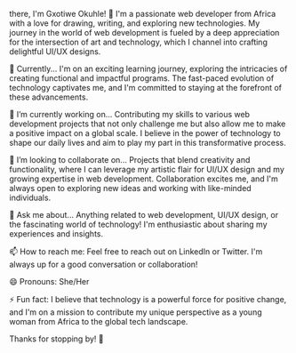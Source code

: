  there, I'm Gxotiwe Okuhle! 👋
I'm a passionate web developer from Africa with a love for drawing, writing, and exploring new technologies. My journey in the world of web development is fueled by a deep appreciation for the intersection of art and technology, which I channel into crafting delightful UI/UX designs.

🌱 Currently...
I'm on an exciting learning journey, exploring the intricacies of creating functional and impactful programs. The fast-paced evolution of technology captivates me, and I'm committed to staying at the forefront of these advancements.

🔭 I’m currently working on...
Contributing my skills to various web development projects that not only challenge me but also allow me to make a positive impact on a global scale. I believe in the power of technology to shape our daily lives and aim to play my part in this transformative process.

👯 I’m looking to collaborate on...
Projects that blend creativity and functionality, where I can leverage my artistic flair for UI/UX design and my growing expertise in web development. Collaboration excites me, and I'm always open to exploring new ideas and working with like-minded individuals.

💬 Ask me about...
Anything related to web development, UI/UX design, or the fascinating world of technology! I'm enthusiastic about sharing my experiences and insights.

📫 How to reach me:
Feel free to reach out on LinkedIn or Twitter. I'm always up for a good conversation or collaboration!

😄 Pronouns:
She/Her

⚡ Fun fact:
I believe that technology is a powerful force for positive change, and I'm on a mission to contribute my unique perspective as a young woman from Africa to the global tech landscape.

Thanks for stopping by! 🚀
